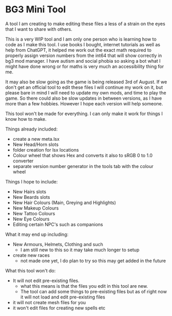 # BG3 Mini Tool

A tool I am creating to make editing these files a less of a strain on the eyes that I want to share with others.

This is a very WIP tool and I am only one person who is learning how to code as I make this tool. I use books I bought, internet tutorials as well as help from ChatGPT, it helped me work out the exact math required to properly assign version numbers from the int64 that will show correctly in bg3 mod manager. I have autism and social phobia so asking a bot what I might have done wrong or for maths is very much an accessibility thing for me.

It may also be slow going as the game is being released 3rd of August. If we don't get an official tool to edit these files I will continue my work on it, but please bare in mind I will need to update my own mods, and time to play the game. So there could also be slow updates in between versions, as I have more than a few hobbies. However I hope each version will help someone.

This tool won't be made for everything. I can only make it work for things I know how to make. 

Things already included:
- create a new meta.lsx
- New Head/Horn slots
- folder creation for lsx locations
- Colour wheel that shows Hex and converts it also to sRGB 0 to 1.0 converter
- separate version number generator in the tools tab with the colour wheel

Things I hope to include:
- New Hairs slots
- New Beards slots
- New Hair Colours (Main, Greying and Highlights)
- New Makeup Colours
- New Tattoo Colours
- New Eye Colours
- Editing certain NPC's such as companions

What it may end up including:
- New Armours, Helmets, Clothing and such
  - I am still new to this so it may take much longer to setup
- create new races
  - not made one yet, I do plan to try so this may get added in the future


What this tool won't do: 
- It will not edit pre-existing files.
  - what this means is that the files you edit in this tool are new. 
   - The tool can add some things to pre-existing files but as of right now it will not load and edit pre-existing files
- it will not create mesh files for you 
- it won't edit files for creating new spells etc
